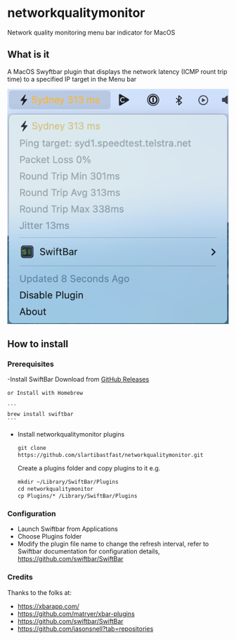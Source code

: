 # networkqualitymonitor
Network quality monitoring menu bar indicator for MacOS

## What is it

A MacOS Swyftbar plugin that displays the network latency (ICMP rount trip time) to a specified IP target in the Menu bar

![MacOS Menu bar](/img/menubar.png)

## How to install

### Prerequisites

-Install SwiftBar
    Download from [GitHub Releases](https://github.com/swiftbar/SwiftBar/releases)

    or Install with Homebrew

    ```
    brew install swiftbar
    ```

-   Install networkqualitymonitor plugins

    ```
    git clone https://github.com/slartibastfast/networkqualitymonitor.git
    ```

    Create a plugins folder and copy plugins to it
    e.g.

    ```
    mkdir ~/Library/SwiftBar/Plugins
    cd networkqualitymonitor
    cp Plugins/* /Library/SwiftBar/Plugins
    ```

### Configuration

-   Launch Swiftbar from Applications
-   Choose Plugins folder
-   Modify the plugin file name to change the refresh interval, refer to Swiftbar documentation for configuration details, https://github.com/swiftbar/SwiftBar


### Credits
Thanks to the folks at:
- https://xbarapp.com/
- https://github.com/matryer/xbar-plugins
- https://github.com/swiftbar/SwiftBar
- https://github.com/jasonsnell?tab=repositories

